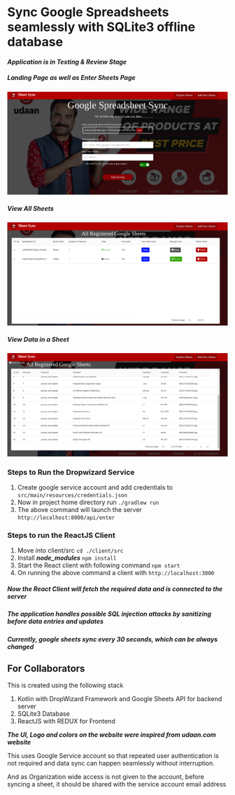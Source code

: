 # Sync Google Spreadsheets seamlessly with SQLite3 offline database

#### _Application is in Testing & Review Stage_
##### _Landing Page as well as Enter Sheets Page_
![Image of UI](readmePic/landing.png)
##### _View All Sheets_
![Image of UI](readmePic/home.png)
##### _View Data in a Sheet_
![Image of UI](readmePic/sheet.png)

### Steps to Run the Dropwizard Service
1. Create google service account and add credentials to 
    `src/main/resources/credentials.json`  
2. Now in project home directory run
`./gradlew run`
3. The above command will launch the server `http://localhost:8000/api/enter`

### Steps to run the ReactJS Client
1. Move into client/src
`cd ./client/src`
2. Install **_node_modules_**
`npm install`
3. Start the React client with following command
`npm start`
4. On running the above command a client with `http://localhost:3000`

##### _Now the React Client will fetch the required data and is connected to the server_ 

##### The application handles possible SQL injection attacks by sanitizing before data entries and updates
##### Currently, google sheets sync every 30 seconds, which can be always changed

## For Collaborators
This is created using the following stack
1. Kotlin with DropWizard Framework and Google Sheets API for backend server
2. SQLite3 Database
3. ReactJS with REDUX for Frontend

**_The UI, Logo and colors on the website were inspired from udaan.com website_**

This uses Google Service account so that repeated user authentication is not required and data sync can happen seamlessly without interruption.

And as Organization wide access is not given to the account, before syncing a sheet, it should be shared with the service account email address 

